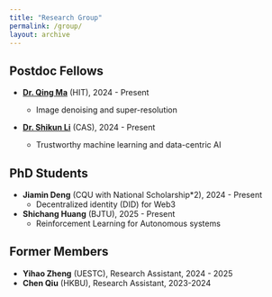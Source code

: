 ```yaml
---
title: "Research Group"
permalink: /group/
layout: archive
---
```


## Postdoc Fellows
* **[Dr. Qing Ma](https://scholar.google.com/citations?user=x6QQGQkAAAAJ&hl=en)** (HIT), 2024 - Present
  * Image denoising and super-resolution

* **[Dr. Shikun Li](https://imsg.ac.cn/people/lishikun.html)** (CAS), 2024 - Present
  * Trustworthy machine learning and data-centric AI



## PhD Students
<!--## PhD/MPhil Students-->
* **Jiamin Deng** (CQU with National Scholarship*2), 2024 - Present
  * Decentralized identity (DID) for Web3
* **Shichang Huang** (BJTU), 2025 - Present
  * Reinforcement Learning for Autonomous systems


<!--
  Autonomous planning and decision making
-->



## Former Members
<!-- Alumni -->
* **Yihao Zheng** (UESTC), Research Assistant, 2024 - 2025
* **Chen Qiu** (HKBU), Research Assistant, 2023-2024
